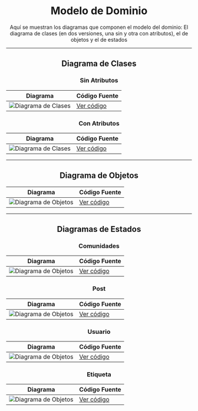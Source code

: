 <div align="center">

# Modelo de Dominio

Aquí se muestran los diagramas que componen el modelo del dominio: El diagrama de clases (en dos versiones, una sin y otra con atributos), el de objetos y el de estados



---
## Diagrama de Clases
### Sin Atributos
| **Diagrama** | **Código Fuente** |
|--------------|--------------------|
| ![Diagrama de Clases](/MdD/DdClases/9ª_Iteración/DdClases_Sin_Atributos.svg) | [Ver código](/MdD/DdClases/9ª_Iteración/DdClases_Sin_Atributos.puml) |
### Con Atributos
| **Diagrama** | **Código Fuente** |
|--------------|--------------------|
| ![Diagrama de Clases](/MdD/DdClases/9ª_Iteración/DdClases.svg) | [Ver código](/MdD/DdClases/9ª_Iteración/DdClases.puml) |

---
## Diagrama de Objetos

| **Diagrama** | **Código Fuente** |
|--------------|--------------------|
| ![Diagrama de Objetos](/MdD/DdObjetos/6ª_Iteración/DdObjetos.svg) | [Ver código](/MdD/DdObjetos/6ª_Iteración/DdObjetos.puml) |

---
## Diagramas de Estados

### Comunidades

| **Diagrama** | **Código Fuente** |
|--------------|--------------------|
| ![Diagrama de Objetos](/MdD/DdEstados_Comunidades/5ª_Iteración/DdEstados_Comunidades.svg) | [Ver código](/MdD/DdEstados_Comunidades/5ª_Iteración/DdEstados_Comunidades.puml) |

### Post

| **Diagrama** | **Código Fuente** |
|--------------|--------------------|
| ![Diagrama de Objetos](/MdD/DdEstados_Post/DdEstados_Post.svg) | [Ver código](/MdD/DdEstados_Post/DdEstados_Post.puml) |

### Usuario

| **Diagrama** | **Código Fuente** |
|--------------|--------------------|
| ![Diagrama de Objetos](/MdD/DdEstados_Usuario/1ª_Iteración/DdEstados_Usuario.svg) | [Ver código](/MdD/DdEstados_Usuario/1ª_Iteración/DdEstados_Usuario.puml) |

### Etiqueta

| **Diagrama** | **Código Fuente** |
|--------------|--------------------|
| ![Diagrama de Objetos](/MdD/DdEstados_Etiqueta/2ª_Iteración/dde_etiqueta.svg) | [Ver código](/MdD/DdEstados_Etiqueta/2ª_Iteración/DdEstados_Etiqueta.puml) |

</div>
